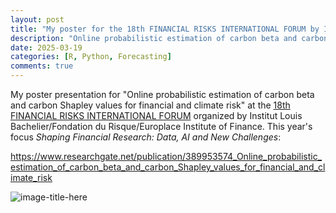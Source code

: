 ```yaml
---
layout: post
title: "My poster for the 18th FINANCIAL RISKS INTERNATIONAL FORUM by Institut Louis Bachelier/Fondation du Risque/Europlace Institute of Finance" 
description: "Online probabilistic estimation of carbon beta and carbon Shapley values for financial and climate risk at the 18th FINANCIAL RISKS INTERNATIONAL FORUM -- Institut Louis Bachelier/Fondation du Risque/Europlace Institute of Finance"
date: 2025-03-19
categories: [R, Python, Forecasting]
comments: true
---
```


My poster presentation for "Online probabilistic estimation of carbon beta and carbon Shapley values for financial and climate risk" at the [18th FINANCIAL RISKS INTERNATIONAL FORUM](https://www.risks-forum.org/) organized by Institut Louis Bachelier/Fondation du Risque/Europlace Institute of Finance. This year's focus _Shaping Financial Research: Data, AI and New Challenges_:

https://www.researchgate.net/publication/389953574_Online_probabilistic_estimation_of_carbon_beta_and_carbon_Shapley_values_for_financial_and_climate_risk

![image-title-here]({{base}}/images/2025-03-19/2025-03-19-image1.png)


